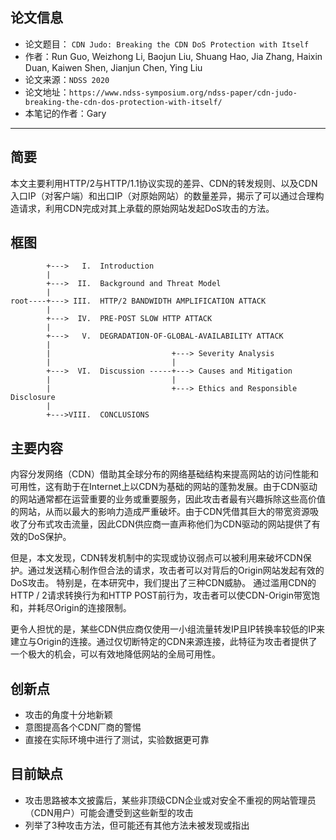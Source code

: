 ## 论文信息

- 论文题目： `CDN Judo: Breaking the CDN DoS Protection with Itself`
- 作者：Run Guo, Weizhong Li, Baojun Liu, Shuang Hao, Jia Zhang, Haixin Duan, Kaiwen Shen, Jianjun Chen, Ying Liu
- 论文来源：`NDSS 2020`
- 论文地址：`https://www.ndss-symposium.org/ndss-paper/cdn-judo-breaking-the-cdn-dos-protection-with-itself/`
- 本笔记的作者：Gary

-----

## 简要

本文主要利用HTTP/2与HTTP/1.1协议实现的差异、CDN的转发规则、以及CDN入口IP（对客户端）和出口IP（对原始网站）的数量差异，揭示了可以通过合理构造请求，利用CDN完成对其上承载的原始网站发起DoS攻击的方法。

## 框图

```
        +--->   I.  Introduction
        |
        +--->  II.  Background and Threat Model
        |
root----+---> III.  HTTP/2 BANDWIDTH AMPLIFICATION ATTACK
        |
        +--->  IV.  PRE-POST SLOW HTTP ATTACK
        |
        +--->   V.  DEGRADATION-OF-GLOBAL-AVAILABILITY ATTACK
        |
        |                           +---> Severity Analysis
        |                           |
        +--->  VI.  Discussion -----+---> Causes and Mitigation
        |                           |
        |                           +---> Ethics and Responsible Disclosure
        |
        +--->VIII.  CONCLUSIONS
```

## 主要内容

内容分发网络（CDN）借助其全球分布的网络基础结构来提高网站的访问性能和可用性，这有助于在Internet上以CDN为基础的网站的蓬勃发展。由于CDN驱动的网站通常都在运营重要的业务或重要服务，因此攻击者最有兴趣拆除这些高价值的网站，从而以最大的影响力造成严重破坏。由于CDN凭借其巨大的带宽资源吸收了分布式攻击流量，因此CDN供应商一直声称他们为CDN驱动的网站提供了有效的DoS保护。

但是，本文发现，CDN转发机制中的实现或协议弱点可以被利用来破坏CDN保护。通过发送精心制作但合法的请求，攻击者可以对背后的Origin网站发起有效的DoS攻击。
特别是，在本研究中，我们提出了三种CDN威胁。
通过滥用CDN的HTTP / 2请求转换行为和HTTP POST前行为，攻击者可以使CDN-Origin带宽饱和，并耗尽Origin的连接限制。

更令人担忧的是，某些CDN供应商仅使用一小组流量转发IP且IP转换率较低的IP来建立与Origin的连接。通过仅切断特定的CDN来源连接，此特征为攻击者提供了一个极大的机会，可以有效地降低网站的全局可用性。

## 创新点

- 攻击的角度十分地新颖
- 意图提高各个CDN厂商的警惕
- 直接在实际环境中进行了测试，实验数据更可靠

## 目前缺点

- 攻击思路被本文披露后，某些非顶级CDN企业或对安全不重视的网站管理员（CDN用户）可能会遭受到这些新型的攻击
- 列举了3种攻击方法，但可能还有其他方法未被发现或指出
